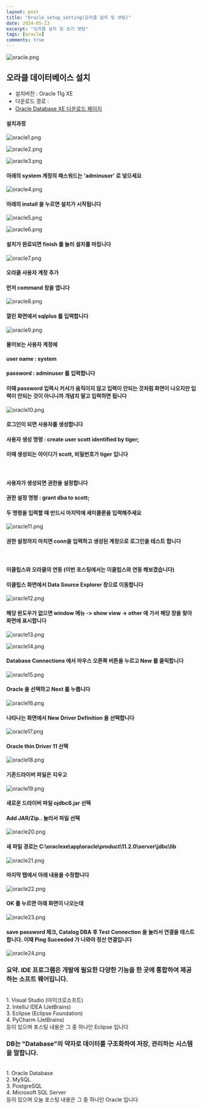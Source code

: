 ```yaml
---
layout: post
title: "Oracle_setup_setting(오라클 설치 및 셋팅)"
date: 2024-05-23
excerpt: "오라클 설치 및 초기 셋팅"
tags: [oracle]
comments: true
---
```


![oracle.png](..%2Fassets%2Fimg%2Foracle.png)

## 오라클 데이터베이스 설치
- 설치버전 : Oracle 11g XE
- 다운로드 경로 :
- [Oracle Database XE 다운로드 페이지](https://www.oracle.com/database/technologies/xe-prior-release-downloads.html)

#### 설치과정

![oracle1.png](..%2Fassets%2Fimg%2Foracle1.png)

![oracle2.png](..%2Fassets%2Fimg%2Foracle2.png)

![oracle3.png](..%2Fassets%2Fimg%2Foracle3.png)

#### 아래의 system 계정의 패스워드는 'adminuser' 로 넣으세요

![oracle4.png](..%2Fassets%2Fimg%2Foracle4.png)

#### 아래의 install 을 누르면 설치가 시작됩니다

![oracle5.png](..%2Fassets%2Fimg%2Foracle5.png)

![oracle6.png](..%2Fassets%2Fimg%2Foracle6.png)

#### 설치가 완료되면 finish 를 눌러 설치를 마칩니다

![oracle7.png](..%2Fassets%2Fimg%2Foracle7.png)

#### 오라클 사용자 계정 추가
#### 먼저 command 창을 엽니다

![oracle8.png](..%2Fassets%2Fimg%2Foracle8.png)

#### 열린 화면에서 sqlplus 를 입력합니다

![oracle9.png](..%2Fassets%2Fimg%2Foracle9.png)

#### 물어보는 사용자 계정에
#### user name : system
#### password : adminuser 를 입력합니다
#### 이때 password 입력시 커서가 움직이지 않고 입력이 안되는 것처럼 화면이 나오지만 입력이 안되는 것이 아니니까 개념치 말고 입력하면 됩니다

![oracle10.png](..%2Fassets%2Fimg%2Foracle10.png)

#### 로그인이 되면 사용자를 생성합니다
#### 사용자 생성 명령 : create user scott identified by tiger;
#### 이때 생성되는 아이디가 scott,  비밀번호가 tiger 입니다
<br>

#### 사용자가 생성되면 권한을 설정합니다
#### 권한 설정 명령 : grant dba to scott;

#### 두 명령을 입력할 때 반드시 마지막에 세미콜론을 입력해주세요

![oracle11.png](..%2Fassets%2Fimg%2Foracle11.png)

#### 권한 설정까지 마치면 conn을 입력하고 생성된 계정으로 로그인을 테스트 합니다
<br>

#### 이클립스와 오라클의 연동 (이번 포스팅에서는 이클립스와 연동 해보겠습니다)
#### 이클립스 화면에서 Data Source Explorer 창으로 이동합니다

![oracle12.png](..%2Fassets%2Fimg%2Foracle12.png)

#### 해당 윈도우가 없으면 window 메뉴 -> show view -> other 에 가서 해당 창을 찾아 화면에 표시합니다

![oracle13.png](..%2Fassets%2Fimg%2Foracle13.png)

![oracle14.png](..%2Fassets%2Fimg%2Foracle14.png)

#### Database Connections 에서 마우스 오른쪽 버튼을 누르고 New 를 클릭합니다

![oracle15.png](..%2Fassets%2Fimg%2Foracle15.png)

#### Oracle 을 선택하고 Next 를 누릅니다

![oracle16.png](..%2Fassets%2Fimg%2Foracle16.png)

#### 나타나는 화면에서 New Driver Definition 을 선택합니다

![oracle17.png](..%2Fassets%2Fimg%2Foracle17.png)

#### Oracle thin Driver 11 선택

![oracle18.png](..%2Fassets%2Fimg%2Foracle18.png)

#### 기존드라이버 파일은 지우고

![oracle19.png](..%2Fassets%2Fimg%2Foracle19.png)

#### 새로운 드라이버 파일 ojdbc6.jar 선택
####  Add JAR/Zip.. 눌러서 파일 선택

![oracle20.png](..%2Fassets%2Fimg%2Foracle20.png)

#### 새 파일 경로는 C:\oraclexe\app\oracle\product\11.2.0\server\jdbc\lib

![oracle21.png](..%2Fassets%2Fimg%2Foracle21.png)

#### 마지막 탭에서 아래 내용을 수정합니다

![oracle22.png](..%2Fassets%2Fimg%2Foracle22.png)

#### OK 를 누르면 아래 화면이 나오는데

![oracle23.png](..%2Fassets%2Fimg%2Foracle23.png)

#### save password 체크, Catalog DBA 후 Test Connection 을 눌러서 연결을 테스트 합니다. 이때 Ping Suceeded 가 나와야 정산 연결입니다

![oracle24.png](..%2Fassets%2Fimg%2Foracle24.png)

### 요약. IDE 프로그램은 개발에 필요한 다양한 기능을 한 곳에 통합하여 제공하는 소프트 웨어입니다.
<br>
1. Visual Studio (마이크로소프트)<br>
2. IntelliJ IDEA (JetBrains)<br>
3. Eclipse (Eclipse Foundation)<br>
4. PyCharm (JetBrains)<br> 
등이 있으며 포스팅 내용은 그 중 하나인 Eclipse 입니다
<br>

### DB는 "Database"의 약자로 데이터를 구조화하여 저장, 관리하는 시스템을 말합니다.
<br>
1. Oracle Database<br>
2. MySQL<br>
3. PostgreSQL<br>
4. Microsoft SQL Server<br>
등이 있으며 오늘 포스팅 내용은 그 중 하나인 Oracle 입니다


